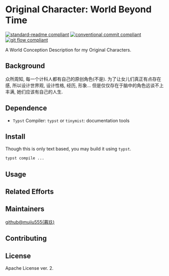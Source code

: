 # Original Character: World Beyond Time

[![standard-readme compliant](https://img.shields.io/badge/readme%20style-standard-brightgreen.svg?style=flat-square)](https://github.com/RichardLitt/standard-readme)
[![conventional commit compliant](https://img.shields.io/badge/git%20commit-conventional%20commit-brightgreen.svg?style=flat-square)](https://www.conventionalcommits.org/en/v1.0.0/#specification)
[![git flow compliant](https://img.shields.io/badge/branch-git%20flow-brightgreen.svg?style=flat-square)](./../../README.gitflow.md)

A World Conception Description for my Original Characters.

## Background

众所周知, 每一个计科人都有自己的原创角色(不是).
为了让女儿们真正有点存在感, 所以设计世界观, 设计性格, 经历, 形象...
但是仅仅存在于脑中的角色远谈不上丰满,
她们应该有自己的人生.

## Dependence

- `Typst` Compiler: `typst` or `tinymist`: documentation tools

## Install

Though this is only text based, you may build it using `typst`.

```bash
typst compile ...
```

## Usage

## Related Efforts

## Maintainers

[github@mujiu555(暮玖)](https://github.com/mujiu555)

## Contributing

## License

Apache License ver. 2.
